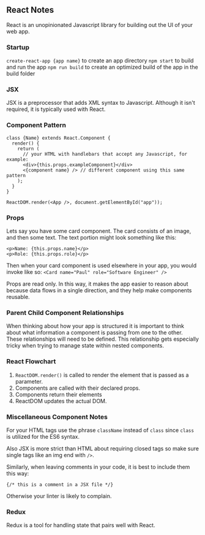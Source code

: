 ## React Notes

React is an unopinionated Javascript library for building out the UI of your web app.

### Startup

`create-react-app {app name}` to create an app directory
`npm start` to build and run the app
`npm run build` to create an optimized build of the app in the build folder

### JSX

JSX is a preprocessor that adds XML syntax to Javascript. Although it isn't required, it is typically used with React.

### Component Pattern

```
class {Name} extends React.Component {
  render() {
    return (
      // your HTML with handlebars that accept any Javascript, for example:
      <div>{this.props.exampleComponent}</div>
      <{component name} /> // different component using this same pattern
    );
  }
}

ReactDOM.render(<App />, document.getElementById("app"));

```

### Props

Lets say you have some card component. The card consists of an image, and then some text. The text portion might look something like this:

```
<p>Name: {this.props.name}</p>
<p>Role: {this.props.role}</p>
```

Then when your card component is used elsewhere in your app, you would invoke like so:
`<Card name="Paul" role="Software Engineer" />`

Props are read only. In this way, it makes the app easier to reason about because data flows in a single direction, and they help make components reusable.

### Parent Child Component Relationships

When thinking about how your app is structured it is important to think about what information a component is passing from one to the other. These relationships will need to be defined. This relationship gets especially tricky when trying to manage state within nested components.

### React Flowchart

1. `ReactDOM.render()` is called to render the element that is passed as a parameter.
2. Components are called with their declared props.
3. Components return their elements
4. ReactDOM updates the actual DOM.

### Miscellaneous Component Notes

For your HTML tags use the phrase `className` instead of `class` since `class` is utilized for the ES6 syntax.

Also JSX is more strict than HTML about requiring closed tags so make sure single tags like an img end with `/>`.

Similarly, when leaving comments in your code, it is best to include them this way:

`{/* this is a comment in a JSX file */}`

Otherwise your linter is likely to complain.

### Redux

Redux is a tool for handling state that pairs well with React.
